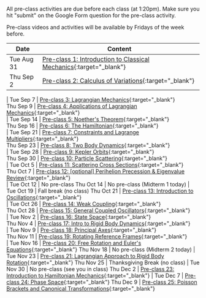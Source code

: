 All pre-class activities are due before each class (at 1:20pm). Make sure you hit "submit" on the Google Form question for the pre-class activity.

Pre-class videos and activities will be available by Fridays of the week before.  

Date       | Content
-----------|------------------------------------------------------------------
Tue Aug 31 | [Pre-class 1: Introduction to Classical Mechanics](pre-class-1){:target="_blank"}
Thu Sep 2  | [Pre-class 2: Calculus of Variations](pre-class-2){:target="_blank"}
  | 
Tue Sep 7 | [Pre-class 3: Lagrangian Mechanics](pre-class-3){:target="_blank"}   
Thu Sep 9 | [Pre-class 4: Applications of Lagrangian Mechanics](pre-class-4){:target="_blank"}   
  | 
Tue Sep 14 | [Pre-class 5: Noether's Theorem](pre-class-5){:target="_blank"}   
Thu Sep 16 | [Pre-class 6: The Hamiltonian](pre-class-6){:target="_blank"}   
  | 
Tue Sep 21 | [Pre-class 7: Constraints and Lagrange Multipliers](pre-class-7){:target="_blank"}   
Thu Sep 23 | [Pre-class 8: Two Body Dynamics](pre-class-8){:target="_blank"}   
  | 
Tue Sep 28 | [Pre-class 9: Kepler Orbits](pre-class-9){:target="_blank"}   
Thu Sep 30 | [Pre-class 10: Particle Scattering](pre-class-10){:target="_blank"}   
  | 
Tue Oct 5 | [Pre-class 11: Scattering Cross Sections](pre-class-11){:target="_blank"}   
Thu Oct 7 | [Pre-class 12: [optional] Perihelion Precession & Eigenvalue Review](pre-class-12){:target="_blank"}   
  | 
Tue Oct 12 | No pre-class
Thu Oct 14 | No pre-class (Midterm 1 today)
  | 
Tue Oct 19 | Fall break (no class)
Thu Oct 21 | [Pre-class 13: Introduction to Oscillations](pre-class-13){:target="_blank"}  
  | 
Tue Oct 26 | [Pre-class 14: Weak Coupling](pre-class-14){:target="_blank"}  
Thu Oct 28 | [Pre-class 15: General Coupled Oscillators](pre-class-15){:target="_blank"}  
  | 
Tue Nov 2 | [Pre-class 16: State Space](pre-class-16){:target="_blank"}  
Thu Nov 4 | [Pre-class 17: Intro to Rigid Body Dynamics](pre-class-17){:target="_blank"}  
  | 
Tue Nov 9 | [Pre-class 18: Principal Axes](pre-class-18){:target="_blank"}  
Thu Nov 11 | [Pre-class 19: Rotating Reference Frames](pre-class-19){:target="_blank"}  
  |
Tue Nov 16 | [Pre-class 20: Free Rotation and Euler's Equations](pre-class-20){:target="_blank"}
Thu Nov 18 | No pre-class (Midterm 2 today)
  |
Tue Nov 23 | [Pre-class 21: Lagrangian Approach to Rigid Body Rotation](pre-class-21){:target="_blank"}
Thu Nov 25 | Thanksgiving Break (no class)
 |
Tue Nov 30 | No pre-class (see you in class)
Thu Dec 2 | [Pre-class 23: Introduction to Hamiltonian Mechanics](pre-class-23){:target="_blank"}
 |
Tue Dec 7 | [Pre-class 24: Phase Space](pre-class-24){:target="_blank"}
Thu Dec 9 | [Pre-class 25: Poisson Brackets and Canonical Transformations](pre-class-25){:target="_blank"}

